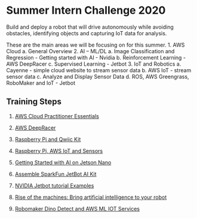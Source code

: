 # Summer Intern Challenge 2020

Build and deploy a robot that will drive autonomously while avoiding obstacles, identifying objects and capturing IoT data for analysis. 

These are the main areas we will be focusing on for this summer.
	1. AWS Cloud
		a. General Overview
	2. AI – ML/DL
		a. Image Classification and Regression - Getting started with AI - Nvidia
		b. Reinforcement Learning - AWS DeepRacer
		c. Supervised Learning - Jetbot
	3. IoT and Robotics
		a. Cayenne - simple cloud website to stream sensor data
		b. AWS IoT - stream sensor data
		c. Analyze and Display Sensor Data
    d. ROS, AWS Greengrass, RoboMaker and IoT - Jetbot

## Training Steps
1. [AWS Cloud Practitioner Essentials](https://github.com/jetbotml/Summer_Intern_Challenge_2020/blob/master/1_AWS_Cloud_Practitioner_Essentials)

1. [AWS DeepRacer](https://github.com/jetbotml/Summer_Intern_Challenge_2020/blob/master/2_AWS_DeepRacer)

1. [Raspberry Pi and Qwiic Kit](https://github.com/jetbotml/Summer_Intern_Challenge_2020/blob/master/3_Raspberry_Pi_and_Qwiic_Kit)

1. [Raspberry Pi, AWS IoT and Sensors](https://github.com/jetbotml/Summer_Intern_Challenge_2020/blob/master/4_RaspberryPi_AWSIoT_Sensors)

1. [Getting Started with AI on Jetson Nano](https://github.com/jetbotml/Summer_Intern_Challenge_2020/blob/master/5_Getting_Started_with_AI_on_Jetson_Nano)

1. [Assemble SparkFun JetBot AI Kit](https://learn.sparkfun.com/tutorials/assembly-guide-for-sparkfun-jetbot-ai-kit-v20)

1. [NVIDIA Jetbot tutorial Examples](https://github.com/NVIDIA-AI-IOT/jetbot/wiki/examples)

1. [Rise of the machines: Bring artificial intelligence to your robot](https://robomakerworkshops.com/jetbot-ml-workshop/)

1. [Robomaker Dino Detect and AWS ML IOT Services](https://github.com/jetbotml/Summer_Intern_Challenge_2020/blob/master/9_Robomaker_Dino_Detect_and_AWS_ML_IOT_Services)
